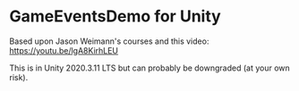 # GameEventsDemo for Unity
 
Based upon Jason Weimann's courses and this video: https://youtu.be/lgA8KirhLEU

This is in Unity 2020.3.11 LTS but can probably be downgraded (at your own risk).

